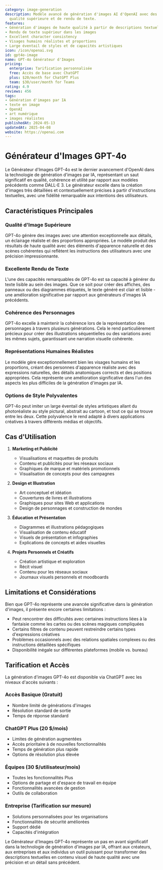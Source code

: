 ```yaml
---
category: image-generation
description: Modèle avancé de génération d'images AI d'OpenAI avec des capacités de
  qualité supérieure et de rendu de texte.
features:
- Génération d'images de haute qualité à partir de descriptions textuelles
- Rendu de texte supérieur dans les images
- Excellent character consistency
- Visages humains réalistes et proportions
- Large éventail de styles et de capacités artistiques
icon: /icon/openai.svg
id: gpt4o-image
name: GPT-4o Générateur d'Images
pricing:
  enterprise: Tarification personnalisée
  free: Accès de base avec ChatGPT
  plus: $20/month for ChatGPT Plus
  team: $30/user/month for Teams
rating: 4.9
reviews: 456
tags:
- Génération d'images par IA
- texte en image
- OpenAI
- art numérique
- images réalistes
publishedAt: 2024-05-13
updatedAt: 2025-04-08
website: https://openai.com
---
```

# Générateur d'Images GPT-4o

Le Générateur d'Images GPT-4o est le dernier avancement d'OpenAI dans la technologie de génération d'images par IA, représentant un saut significatif en qualité, cohérence et utilité par rapport aux modèles précédents comme DALL-E 3. Le générateur excelle dans la création d'images très détaillées et contextuellement précises à partir d'instructions textuelles, avec une fidélité remarquable aux intentions des utilisateurs.

## Caractéristiques Principales

### Qualité d'Image Supérieure
GPT-4o génère des images avec une attention exceptionnelle aux détails, un éclairage réaliste et des proportions appropriées. Le modèle produit des résultats de haute qualité avec des éléments d'apparence naturelle et des scènes cohérentes qui reflètent les instructions des utilisateurs avec une précision impressionnante.

### Excellente Rendu de Texte
L'une des capacités remarquables de GPT-4o est sa capacité à générer du texte lisible au sein des images. Que ce soit pour créer des affiches, des panneaux ou des diagrammes étiquetés, le texte généré est clair et lisible - une amélioration significative par rapport aux générateurs d'images IA précédents.

### Cohérence des Personnages
GPT-4o excelle à maintenir la cohérence lors de la représentation des personnages à travers plusieurs générations. Cela le rend particulièrement précieux pour créer des illustrations séquentielles ou des variations avec les mêmes sujets, garantissant une narration visuelle cohérente.

### Représentations Humaines Réalistes
Le modèle gère exceptionnellement bien les visages humains et les proportions, créant des personnes d'apparence réaliste avec des expressions naturelles, des détails anatomiques corrects et des positions appropriées. Cela représente une amélioration significative dans l'un des aspects les plus difficiles de la génération d'images par IA.

### Options de Style Polyvalentes
GPT-4o peut imiter un large éventail de styles artistiques allant du photoréaliste au style pictural, abstrait au cartoon, et tout ce qui se trouve entre les deux. Cette polyvalence le rend adapté à divers applications créatives à travers différents médias et objectifs.

## Cas d'Utilisation

1. **Marketing et Publicité**
   - Visualisations et maquettes de produits
   - Contenu et publicités pour les réseaux sociaux
   - Graphiques de marque et matériels promotionnels
   - Visualisation de concepts pour des campagnes

2. **Design et Illustration**
   - Art conceptuel et idéation
   - Couvertures de livres et illustrations
   - Graphiques pour sites Web et applications
   - Design de personnages et construction de mondes

3. **Éducation et Présentation**
   - Diagrammes et illustrations pédagogiques
   - Visualisation de contenu éducatif
   - Visuels de présentation et infographies
   - Explications de concepts et aides visuelles

4. **Projets Personnels et Créatifs**
   - Création artistique et exploration
   - Récit visuel
   - Contenu pour les réseaux sociaux
   - Journaux visuels personnels et moodboards

## Limitations et Considérations

Bien que GPT-4o représente une avancée significative dans la génération d'images, il présente encore certaines limitations :

- Peut rencontrer des difficultés avec certaines instructions liées à la fantaisie comme les cartes ou des scènes magiques compliquées
- Certains filtres de contenu peuvent restreindre certains types d'expressions créatives
- Problèmes occasionnels avec des relations spatiales complexes ou des instructions détaillées spécifiques
- Disponibilité inégale sur différentes plateformes (mobile vs. bureau)

## Tarification et Accès

La génération d'images GPT-4o est disponible via ChatGPT avec les niveaux d'accès suivants :

### Accès Basique (Gratuit)
- Nombre limité de générations d'images
- Résolution standard de sortie
- Temps de réponse standard

### ChatGPT Plus (20 $/mois)
- Limites de génération augmentées
- Accès prioritaire à de nouvelles fonctionnalités
- Temps de génération plus rapide
- Options de résolution plus élevée

### Équipes (30 $/utilisateur/mois)
- Toutes les fonctionnalités Plus
- Options de partage et d'espace de travail en équipe
- Fonctionnalités avancées de gestion
- Outils de collaboration

### Entreprise (Tarification sur mesure)
- Solutions personnalisées pour les organisations
- Fonctionnalités de sécurité améliorées
- Support dédié
- Capacités d'intégration

Le Générateur d'Images GPT-4o représente un pas en avant significatif dans la technologie de génération d'images par IA, offrant aux créateurs, aux entreprises et aux individus un outil puissant pour transformer des descriptions textuelles en contenu visuel de haute qualité avec une précision et un détail sans précédent.